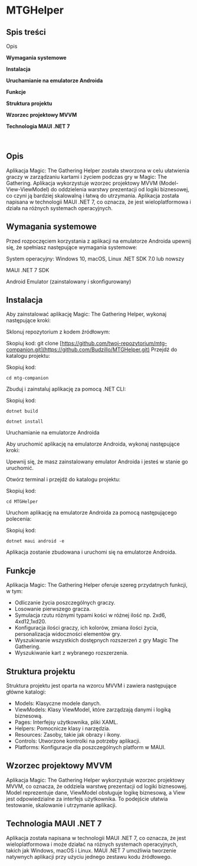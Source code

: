 # MTGHelper
<h2>Spis treści</h2
<p style="font-weight:bold">Opis</p>
<p style="font-weight:bold">Wymagania systemowe</p>
<p style="font-weight:bold">Instalacja</p>
<p style="font-weight:bold">Uruchamianie na emulatorze Androida</p>
<p style="font-weight:bold">Funkcje</p>
<p style="font-weight:bold">Struktura projektu</p>
<p style="font-weight:bold">Wzorzec projektowy MVVM</p>
<p style="font-weight:bold">Technologia MAUI .NET 7</p>
<br/>
<h2>Opis</h2>
Aplikacja Magic: The Gathering Helper została stworzona w celu ułatwienia graczy w zarządzaniu kartami i życiem podczas gry w Magic: The Gathering. Aplikacja wykorzystuje wzorzec projektowy MVVM (Model-View-ViewModel) do oddzielenia warstwy prezentacji od logiki biznesowej, co czyni ją bardziej skalowalną i łatwą do utrzymania. Aplikacja została napisana w technologii MAUI .NET 7, co oznacza, że jest wieloplatformowa i działa na różnych systemach operacyjnych.

<h2>Wymagania systemowe</h2>
<p>Przed rozpoczęciem korzystania z aplikacji na emulatorze Androida upewnij się, że spełniasz następujące wymagania systemowe:</p>

<p>System operacyjny: Windows 10, macOS, Linux
.NET SDK 7.0 lub nowszy</p>
<p>MAUI .NET 7 SDK</p>
<p>Android Emulator (zainstalowany i skonfigurowany)</p>
<h2>Instalacja</h2>
Aby zainstalować aplikację Magic: The Gathering Helper, wykonaj następujące kroki:

<p>Sklonuj repozytorium z kodem źródłowym:</p>

Skopiuj kod:
git clone [https://github.com/twoj-repozytorium/mtg-companion.git](https://github.com/Budzillo/MTGHelper.git)
Przejdź do katalogu projektu:

Skopiuj kod:
```
cd mtg-companion
```
<p>Zbuduj i zainstaluj aplikację za pomocą .NET CLI:</p>

<p>Skopiuj kod:</p>

```
dotnet build
```

```
dotnet install
```
<p>Uruchamianie na emulatorze Androida</p>
<p>Aby uruchomić aplikację na emulatorze Androida, wykonaj następujące kroki:</p>

<p>Upewnij się, że masz zainstalowany emulator Androida i jesteś w stanie go uruchomić.</p>

Otwórz terminal i przejdź do katalogu projektu:

Skopiuj kod:
```
cd MTGHelper
```
<p>Uruchom aplikację na emulatorze Androida za pomocą następującego polecenia:</p>

Skopiuj kod:
```
dotnet maui android -e
```
<p>Aplikacja zostanie zbudowana i uruchomi się na emulatorze Androida.</p>

<h2>Funkcje</h2>
<p>Aplikacja Magic: The Gathering Helper oferuje szereg przydatnych funkcji, w tym:</p>
<ul>
  <li>Odliczanie życia poszczególnych graczy.</li>
  <li>Losowanie pierwszego gracza.</li>
  <li>Symulacja rzutu różnymi typami kości w różnej ilość np. 2xd6, 4xd12,1xd20.</li>
  <li>Konfiguracja ilości graczy, ich kolorów, zmiana ilości życia, personalizacja widoczności elementów gry.</li>
  <li>Wyszukiwanie wszystkich dostępnych rozszerzeń z gry Magic The Gathering.</li>
  <li>Wyszukiwanie kart z wybranego rozszerzenia.</li>
</ul>
<h2>Struktura projektu</h2>
<p>Struktura projektu jest oparta na wzorcu MVVM i zawiera następujące główne katalogi:</p>
<ul>
  <li>Models: Klasyczne modele danych.</li>
  <li>ViewModels: Klasy ViewModel, które zarządzają danymi i logiką biznesową.</li>
  <li>Pages: Interfejsy użytkownika, pliki XAML.</li>
  <li>Helpers: Pomocnicze klasy i narzędzia.</li>
  <li>Resources: Zasoby, takie jak obrazy i ikony.</li>
  <li>Controls: Utworzone kontrolki na potrzeby aplikacji.</li>
  <li>Platforms: Konfiguracje dla poszczególnych platform w MAUI.</li>
</ul>
<h2>Wzorzec projektowy MVVM</h2>
<p>Aplikacja Magic: The Gathering Helper wykorzystuje wzorzec projektowy MVVM, co oznacza, że ​​oddziela warstwę prezentacji od logiki biznesowej. Model reprezentuje dane, ViewModel obsługuje logikę biznesową, a View jest odpowiedzialne za interfejs użytkownika. To podejście ułatwia testowanie, skalowanie i utrzymanie aplikacji.</p>

<h2>Technologia MAUI .NET 7</h2>
<p>Aplikacja została napisana w technologii MAUI .NET 7, co oznacza, że ​​jest wieloplatformowa i może działać na różnych systemach operacyjnych, takich jak Windows, macOS i Linux. MAUI .NET 7 umożliwia tworzenie natywnych aplikacji przy użyciu jednego zestawu kodu źródłowego.</p>
